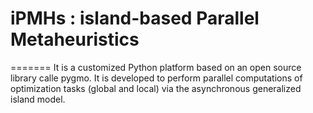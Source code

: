 
# iPMHs : island-based Parallel Metaheuristics 
=======
It is a customized Python platform based on an open source library calle pygmo. It is developed to perform parallel computations of optimization tasks (global and local) via the asynchronous generalized island model.

